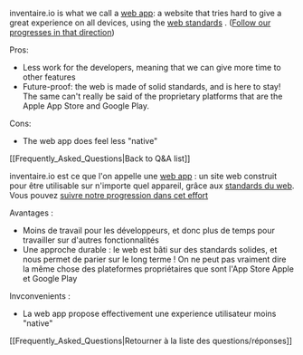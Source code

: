 <!-- LANG:EN, title="Why is there no app?"-->

inventaire.io is what we call a [web app](https://tools.wmflabs.org/hub/Q189210): a website that tries hard to give a great experience on all devices, using the [web standards](https://tools.wmflabs.org/hub/Q1153289) . ([Follow our progresses in that direction](https://github.com/inventaire/inventaire-client/issues/91))

Pros:
* Less work for the developers, meaning that we can give more time to other features
* Future-proof: the web is made of solid standards, and is here to stay! The same can't really be said of the proprietary platforms that are the Apple App Store and Google Play.

Cons:
* The web app does feel less "native"

[[Frequently_Asked_Questions|Back to Q&A list]]

<!-- LANG:FR, title="Pourquoi n'y a-t-il pas d'app ?"-->

inventaire.io est ce que l'on appelle une [web app](https://tools.wmflabs.org/hub/Q189210) : un site web construit pour être utilisable sur n'importe quel appareil, grâce aux [standards du web](https://tools.wmflabs.org/hub/Q1153289). Vous pouvez [suivre notre progression dans cet effort](https://github.com/inventaire/inventaire-client/issues/91)

Avantages :
* Moins de travail pour les développeurs, et donc plus de temps pour travailler sur d'autres fonctionnalités
* Une approche durable : le web est bâti sur des standards solides, et nous permet de parier sur le long terme ! On ne peut pas vraiment dire la même chose des plateformes propriétaires que sont l'App Store Apple et Google Play

Invconvenients :
* La web app propose effectivement une experience utilisateur moins "native"

[[Frequently_Asked_Questions|Retourner à la liste des questions/réponses]]